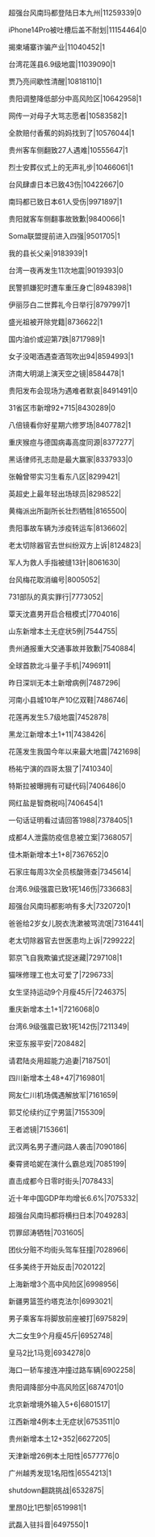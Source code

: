 超强台风南玛都登陆日本九州|11259339|0

iPhone14Pro被吐槽后盖不耐划|11154464|0

揭柬埔寨诈骗产业|11040452|1

台湾花莲县6.9级地震|11039090|1

贾乃亮间歇性清醒|10818110|1

贵阳调整降低部分中高风险区|10642958|1

网传一对母子大骂志愿者|10583582|1

全款赔付香蕉的妈妈找到了|10576044|1

贵州客车侧翻致27人遇难|10555647|1

烈士安葬仪式上的无声礼步|10466061|1

台风肆虐日本已致43伤|10422667|0

南玛都已致日本61人受伤|9971897|1

贵阳就客车侧翻事故致歉|9840066|1

Soma联盟提前进入四强|9501705|1

我的县长父亲|9183939|1

台湾一夜再发生11次地震|9019393|0

民警抓嫌犯时遭车重压身亡|8948398|1

伊丽莎白二世葬礼今日举行|8797997|1

盛光祖被开除党籍|8736622|1

国内油价或迎第7跌|8717989|1

女子没喝酒遇查酒驾吹出94|8594993|1

济南大明湖上演天空之镜|8584478|1

贵阳发布会现场为遇难者默哀|8491491|0

31省区市新增92+715|8430289|0

八倍镜看你好星期六修罗场|8407782|1

重庆猴痘与德国病毒高度同源|8377277|

黑话律师孔志勋是最大赢家|8337933|0

张翰曾带实习生看东八区|8299421|

英超史上最年轻出场球员|8298522|

黄梅派出所副所长壮烈牺牲|8165500|

贵阳事故车辆为涉疫转运车|8136602|

老太切除器官去世纠纷双方上诉|8124823|

军人为救人手指被缝13针|8061630|

台风梅花取消编号|8005052|

731部队的真实罪行|7773052|

覃天沈嘉男开启合租模式|7704016|

山东新增本土无症状5例|7544755|

贵州通报重大交通事故并致歉|7540884|

全球首款北斗量子手机|7496911|

昨日深圳无本土新增病例|7487296|

河南小县城10年产10亿双鞋|7486746|

花莲再发生5.7级地震|7452878|

黑龙江新增本土1+11|7438426|

花莲发生我国今年以来最大地震|7421698|

杨祐宁演的四哥太狠了|7410340|

特斯拉被曝拥有可疑代码|7406486|0

网红盐是智商税吗|7406454|1

一句话证明看过请回答1988|7378405|1

成都4人泄露防疫信息被立案|7368057|

佳木斯新增本土1+8|7367652|0

石家庄每周3次全员核酸筛查|7345614|

台湾6.9级强震已致1死146伤|7336683|

超强台风南玛都影响有多大|7320720|1

爸爸给2岁女儿脱衣洗漱被骂流氓|7316441|

老太切除器官去世医患均上诉|7299222|

郭京飞自我欺骗式捉迷藏|7297108|1

猫咪修理工也太可爱了|7296733|

女生坚持运动9个月瘦45斤|7246375|

重庆新增本土1+1|7216068|0

台湾6.9级强震已致1死142伤|7211349|

宋亚东报平安|7208482|

请君陆炎用超能力追妻|7187501|

四川新增本土48+47|7169801|

网友仁川机场偶遇解放军|7161659|

郭艾伦续约辽宁男篮|7155309|

王者滤镜|7153661|

武汉两名男子遭问路人袭击|7090186|

秦霄贤哈妮在演什么霸总戏|7085199|

直击成都今日零时街头|7078433|

近十年中国GDP年均增长6.6%|7075332|

超强台风南玛都将横扫日本|7049283|

罚罪邱涛牺牲|7031605|

团伙分赃不均街头驾车狂撞|7028966|

任多美终于开始反击|7020122|

上海新增3个高中风险区|6998956|

新疆男篮签约塔克法尔|6993021|

男子乘客车将脚放前座被打|6975829|

大二女生9个月瘦45斤|6952748|

皇马2比1马竞|6934278|0

海口一轿车接连冲撞过路车辆|6902258|

贵阳调降部分中高风险区|6874701|0

北京新增境外输入5+6|6801517|

江西新增4例本土无症状|6753511|0

贵州新增本土12+352|6627205|

天津新增26例本土阳性|6577776|0

广州越秀发现1名阳性|6554213|1

shutdown翻跳挑战|6532875|

里昂0比1巴黎|6519981|1

武磊入驻抖音|6497550|1

